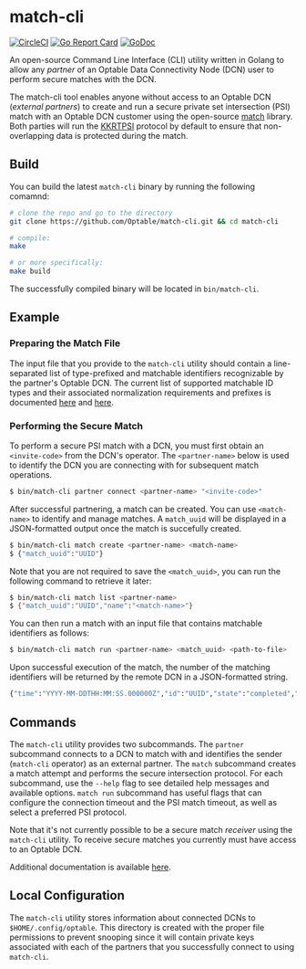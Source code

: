 # match-cli
[![CircleCI](https://circleci.com/gh/Optable/match-cli/tree/main.svg?style=svg)](https://circleci.com/gh/Optable/match-cli/tree/main)
[![Go Report Card](https://goreportcard.com/badge/github.com/optable/match-cli)](https://goreportcard.com/report/github.com/optable/match-cli)
[![GoDoc](https://godoc.org/github.com/optable/match-cli?status.svg)](https://godoc.org/github.com/optable/match-cli)

An open-source Command Line Interface (CLI) utility written in Golang to allow any *partner* of an Optable Data Connectivity Node (DCN) user to perform secure matches with the DCN. 

The match-cli tool enables anyone without access to an Optable DCN (_external partners_) to create and run a secure private set intersection (PSI) match with an Optable DCN customer using the open-source [match](https://github.com/Optable/match) library. Both parties will run the [KKRTPSI](https://github.com/Optable/match/blob/main/pkg/kkrtpsi/README.md) protocol by default to ensure that non-overlapping data is protected during the match. 

## Build
You can build the latest `match-cli` binary by running the following comamnd:
```bash
# clone the repo and go to the directory
git clone https://github.com/Optable/match-cli.git && cd match-cli

# compile:
make

# or more specifically:
make build
```
The successfully compiled binary will be located in `bin/match-cli`.

## Example

### Preparing the Match File
The input file that you provide to the `match-cli` utility should contain a line-separated list of type-prefixed and matchable identifiers recognizable by the partner's Optable DCN. The current list of supported matchable ID types and their associated normalization requirements and prefixes is documented [here](https://docs.optable.co/optable-documentation/reference/identifier-types#matchable-id-types) and [here](https://docs.optable.co/optable-documentation/reference/identifier-types#type-prefixes).

### Performing the Secure Match
To perform a secure PSI match with a DCN, you must first obtain an `<invite-code>` from the DCN's operator. The `<partner-name>` below is used to identify the DCN you are connecting with for subsequent match operations.
```bash
$ bin/match-cli partner connect <partner-name> "<invite-code>"
```

After successful partnering, a match can be created. You can use `<match-name>` to identify and manage matches. A `match_uuid` will be displayed in a JSON-formatted output once the match is succefully created.
```bash
$ bin/match-cli match create <partner-name> <match-name>
$ {"match_uuid":"UUID"}
```

Note that you are not required to save the `<match_uuid>`, you can run the following command to retrieve it later:
```bash
$ bin/match-cli match list <partner-name>
$ {"match_uuid":"UUID","name":"<match-name>"}
```
You can then run a match with an input file that contains matchable identifiers as follows:
```bash
$ bin/match-cli match run <partner-name> <match_uuid> <path-to-file>
```
Upon successful execution of the match, the number of the matching identifiers will be returned by the remote DCN in a JSON-formatted string.
```bash
{"time":"YYYY-MM-DDTHH:MM:SS.000000Z","id":"UUID","state":"completed","results":{"emails":<intersection-size>}}
```

## Commands
The `match-cli` utility provides two subcommands. The `partner` subcommand connects to a DCN to match with and identifies the sender (`match-cli` operator) as an external partner. The `match` subcommand creates a match attempt and performs the secure intersection protocol. For each subcommand, use the `--help` flag to see detailed help messages and available options. `match run` subcommand has useful flags that can configure the connection timeout and the PSI match timeout, as well as select a preferred PSI protocol. 

Note that it's not currently possible to be a secure match *receiver* using the `match-cli` utility. To receive secure matches you currently must have access to an Optable DCN.

Additional documentation is available [here](https://docs.optable.co/optable-documentation/guides/match-cli).

## Local Configuration
The `match-cli` utility stores information about connected DCNs to `$HOME/.config/optable`. This directory is created with the proper file permissions to prevent snooping since it will contain private keys associated with each of the partners that you successfully connect to using `match-cli`.
